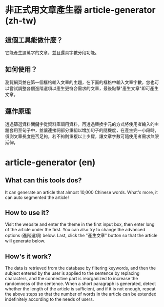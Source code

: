 # 非正式用文章產生器 article-generator (zh-tw)
## 這個工具能做什麼？
它能產生逾萬字的文章，並且還具字數分段功能。
## 如何使用？
瀏覽網頁並在第一個框格輸入文章的主題，在下面的框格中輸入文章字數，您也可以嘗試調整各個進階選項以產生更符合需求的文章，最後點擊"產生文章"即可產生文章。
## 運作原理
透過篩選資料關鍵字從資料庫調用資料，再透過替換字元的方式將使用者輸入的主題套用至句子中，並讓連接詞部分重組以增加句子的隨機度，在產生完一小段時，偵測文章長度是否足夠，若不夠則重複以上步驟，讓文章字數可隨使用者需求無限延伸。
# article-generator (en)
## What can this tools dos?
It can generate an article that almost 10,000 Chinese words. What's more, it can auto segmented the article!
## How to use it?
Visit the website and enter the theme in the first input box, then enter long of the article under the first. You can also try to change the advanced options (進階選項) below. Last, click the "產生文章" button so that the article will generate below.
## How's it work? 
The data is retrieved from the database by filtering keywords, and then the subject entered by the user is applied to the sentence by replacing characters, and the connective part is reorganized to increase the randomness of the sentence. 
When a short paragraph is generated, detect whether the length of the article is sufficient, and if it is not enough, repeat the above steps so that the number of words in the article can be extended indefinitely according to the needs of users.
